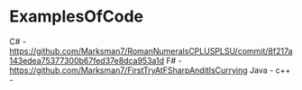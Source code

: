 # ExamplesOfCode

C# - https://github.com/Marksman7/RomanNumeralsCPLUSPLSU/commit/8f217a143edea75377300b67fed37e8dca953a1d
F# - https://github.com/Marksman7/FirstTryAtFSharpAnditIsCurrying
Java - 
c++ - 
